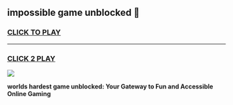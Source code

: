
## impossible game unblocked 👋
<h3>
<a href="https://premium.freeplayer.one?title=impossible_game_unblocked&ref=13F">CLICK TO PLAY</a></h3>
<hr>

<h3>
<a href="https://premium.freeplayer.one?title=impossible_game_unblocked&ref=13F">CLICK 2 PLAY</a>
  
</h3>

<a href="https://premium.freeplayer.one?title=impossible_game_unblocked&ref=12F/"><img src="https://clearcache.store/games.png"></a>


**worlds hardest game unblocked: Your Gateway to Fun and Accessible Online Gaming**
